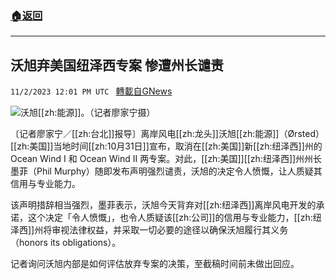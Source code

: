 ###  [:house:返回](README.md)
---


## 沃旭弃美国纽泽西专案  惨遭州长谴责
`11/2/2023 12:01 PM UTC ` [轉載自GNews](https://gnews.org/articles/1913746)

![](https://img.ltn.com.tw/Upload/business/page/800/2023/11/02/4478168_1.jpg "")沃旭[[zh:能源]]。（记者廖家宁摄）

〔记者廖家宁／[[zh:台北]]报导〕离岸风电[[zh:龙头]]沃旭[[zh:能源]]（&Oslash;rsted）[[zh:美国]]当地时间[[zh:10月31日]]宣布，取消在[[zh:美国]]新[[zh:纽泽西]]州的 Ocean Wind I 和 Ocean Wind II 两专案。对此，[[zh:美国]][[zh:纽泽西]]州州长墨菲（Phil Murphy）随即发布声明强烈谴责，沃旭的决定令人愤慨，让人质疑其信用与专业能力。

该声明措辞相当强烈，墨菲表示，沃旭今天背弃对[[zh:纽泽西]]离岸风电开发的承诺，这个决定「令人愤慨」，也令人质疑该[[zh:公司]]的信用与专业能力，[[zh:纽泽西]]州将审视法律权益，并采取一切必要的途径以确保沃旭履行其义务（honors its obligations）。

记者询问沃旭内部是如何评估放弃专案的决策，至截稿时间前未做出回应。
